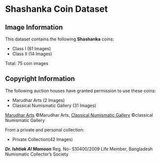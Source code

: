 <!-- @format -->

# Shashanka Coin Dataset

## Image Information

This dataset contains the following **Shashanka** coins:
  - Class I (61 Images)
  - Class II (14 Images)

Total: 75 coin images

## Copyright Information
The following auction houses have granted permission to use these coins:
  - Marudhar Arts (2 Images)
  - Classical Numismatic Gallery (31 Images)

[Marudhar Arts](https://marudhararts.com/)  ©Marudhar Arts, [Classical Numismatic Gallery](https://www.classicalnumismaticgallery.com/) ©classical Numismatic Gallery
    
From a private and personal collection:
  - Private Collection(42 Images)

***Dr. Ishtiak Al Mamoon*** Reg. No- S10400/2009 Life Member, Bangladesh Numismatic Collector’s Society


